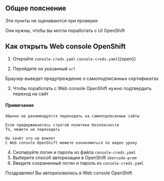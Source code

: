 ## Общее пояснение

Эти пункты не оцениваются при проверке

Они нужны, чтобы вы могли поработать с UI OpenShift

## Как открыть Web console OpenShift

1. Откройте `console-creds.yaml`
   `console-creds.yaml`{{open}}

2. Перейдите на указанный `url`

Браузер выведет предупреждение о самоподписанных сертификатах

3. Чтобы поработать с Web console OpenShift нужно подтвердить переход на сайт

#### Примечание

```text
Обычно не рекомендуется переходить на самоподписанные сайты

Если придерживаетесь строгой политики безопасности
То, можете не переходить

На зачёт это не влияет
С Web console OpenShift можете ознакомиться по видео уроку
```

4. Скопируйте логин и пароль из файла `console-creds.yaml`
5. Выберите способ авторизации в OpenShift `sbercode-prom`
6. Введите сохраненный логин и пароль из `console-creds.yaml`

Поздравляю! Вы авторизовались в Web console OpenShift